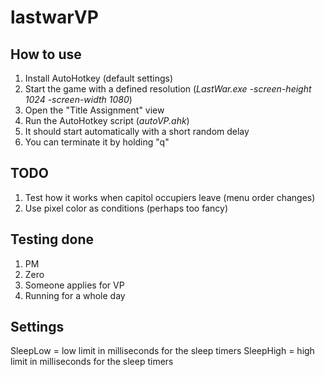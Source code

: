 # lastwarVP

## How to use
1) Install AutoHotkey (default settings)
2) Start the game with a defined resolution (_LastWar.exe -screen-height 1024 -screen-width 1080_)
3) Open the "Title Assignment" view
4) Run the AutoHotkey script (_autoVP.ahk_)
6) It should start automatically with a short random delay
7) You can terminate it by holding "q"

## TODO

1) Test how it works when capitol occupiers leave (menu order changes)
2) Use pixel color as conditions (perhaps too fancy)

## Testing done

1) PM
2) Zero
3) Someone applies for VP
4) Running for a whole day

## Settings

SleepLow = low limit in milliseconds for the sleep timers
SleepHigh = high limit in milliseconds for the sleep timers
